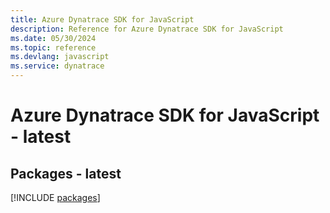 ```yaml
---
title: Azure Dynatrace SDK for JavaScript
description: Reference for Azure Dynatrace SDK for JavaScript
ms.date: 05/30/2024
ms.topic: reference
ms.devlang: javascript
ms.service: dynatrace
---
```

# Azure Dynatrace SDK for JavaScript - latest
## Packages - latest
[!INCLUDE [packages](dynatrace-index.md)]